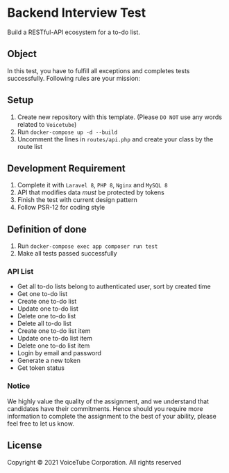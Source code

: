# Backend Interview Test
Build a RESTful-API ecosystem for a to-do list.

## Object
In this test, you have to fulfill all exceptions and completes tests successfully. Following rules are your mission:

## Setup
1. Create new repository with this template. (Please `DO NOT` use any words related to `Voicetube`)
2. Run `docker-compose up -d --build`
3. Uncomment the lines in `routes/api.php` and create your class by the route list

## Development Requirement

1. Complete it with `Laravel 8`, `PHP 8`, `Nginx` and `MySQL 8`
2. API that modifies data *must* be protected by tokens
3. Finish the test with current design pattern
4. Follow PSR-12 for coding style

## Definition of done
1. Run `docker-compose exec app composer run test`
2. Make all tests passed successfully

### API List
 
* Get all to-do lists belong to authenticated user, sort by created time
* Get one to-do list
* Create one to-do list
* Update one to-do list
* Delete one to-do list
* Delete all to-do list
* Create one to-do list item
* Update one to-do list item
* Delete one to-do list item
* Login by email and password
* Generate a new token
* Get token status

### Notice

We highly value the quality of the assignment, and we understand that candidates have their commitments. Hence should you require more information to complete the assignment to the best of your ability, please feel free to let us know.

## License

Copyright © 2021 VoiceTube Corporation. All rights reserved
